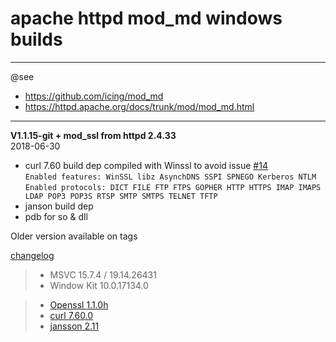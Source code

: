 # apache httpd mod_md windows builds #

----
@see  
- https://github.com/icing/mod_md
- https://httpd.apache.org/docs/trunk/mod/mod_md.html  

----
**V1.1.15-git + mod_ssl from httpd 2.4.33**  
2018-06-30 
 - curl 7.60 build dep compiled with Winssl to avoid issue [#14](https://github.com/icing/mod_md/issues/14)  
    ```Enabled features: WinSSL libz AsynchDNS SSPI SPNEGO Kerberos NTLM  ```  
    ```Enabled protocols: DICT FILE FTP FTPS GOPHER HTTP HTTPS IMAP IMAPS LDAP POP3 POP3S RTSP SMTP SMTPS TELNET TFTP```
 - janson build dep 
 - pdb for so & dll

Older version available on tags

[changelog](https://raw.githubusercontent.com/icing/mod_md/master/ChangeLog)

> - MSVC 15.7.4 / 19.14.26431
> - Window Kit 10.0.17134.0
    
> - [Openssl 1.1.0h ](https://github.com/openssl/openssl/tree/OpenSSL_1_1_0h)  
> - [curl 7.60.0](https://github.com/curl/curl/tree/curl-7_60_0)  
> - [jansson 2.11 ](https://github.com/akheron/jansson/tree/v2.11)
